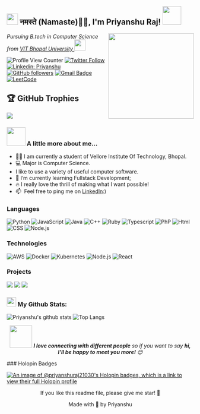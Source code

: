 <h2><img src="https://emojis.slackmojis.com/emojis/images/1531849430/4246/blob-sunglasses.gif?1531849430" width="30"/> नमस्ते (Namaste)🙏🏻, I'm Priyanshu Raj! <img src="https://media.giphy.com/media/12oufCB0MyZ1Go/giphy.gif" width="50"></h2>
<img align='right' src="https://media.giphy.com/media/M9gbBd9nbDrOTu1Mqx/giphy.gif" width="230">
<p><em>Pursuing B.tech in Computer Science from <a href="https://vitbhopal.ac.in/">VIT Bhopal University
</a><img src="https://media.giphy.com/media/WUlplcMpOCEmTGBtBW/giphy.gif" width="30"> 
</em></p>

![Profile View Counter](https://komarev.com/ghpvc/?username=Priyanshuraj21030)
[![Twitter Follow](https://img.shields.io/twitter/follow/Priyans91079265?label=Follow)](https://twitter.com/intent/follow?screen_name=Priyans91079265)
[![Linkedin: Priyanshu](https://img.shields.io/badge/-Priyanshu-blue?style=flat-square&logo=Linkedin&logoColor=white&link=https://www.linkedin.com/in/priyanshu-raj-280ba8220/)](https://www.linkedin.com/in/priyanshu-raj-280ba8220/)
[![GitHub followers](https://img.shields.io/github/followers/Priyanshuraj21030?label=Follow&style=social)](https://github.com/Priyanshuraj21030)
[![Gmail Badge](https://img.shields.io/badge/-Gmail-c14438?style=flat-square&logo=Gmail&logoColor=white&link=mailto:priyanshuraj21030@gmail.com)](mailto:priyanshuraj21030@gmail.com)
[![LeetCode](https://img.shields.io/badge/-LeetCode-FFA116?style=flat-square&logo=LeetCode&logoColor=black)](https://leetcode.com/Priyanshuraj21030/)

## 🏆 GitHub Trophies
![](https://github-profile-trophy.vercel.app/?username=Priyanshuraj21030&theme=radical&no-frame=false&no-bg=false&margin-w=4)

### <img src="https://media.giphy.com/media/VgCDAzcKvsR6OM0uWg/giphy.gif" width="50"> A little more about me...  

- 👨‍🏛 I am currently a student of Vellore Institute Of Technology, Bhopal.
- 💻 Major is Computer Science.
- I like to use a variety of useful computer software.
- 🌱 I’m currently learning Fullstack Development;
- 🔥 I really love the thrill of making what I want possible!
- 📫 &nbsp;Feel free to ping me on [LinkedIn](https://www.linkedin.com/in/priyanshu-raj-280ba8220/):)



  
### Languages

![Python](https://img.shields.io/badge/-Python-000?&logo=Python)
![JavaScript](https://img.shields.io/badge/-JavaScript-000?&logo=JavaScript)
![Java](https://img.shields.io/badge/-Java-000?&logo=Java&logoColor=007396)
![C++](https://img.shields.io/badge/-C++-000?&logo=c%2b%2b&logoColor=00599C)
![Ruby](https://img.shields.io/badge/-AWS-000?&logo=Ruby)
![Typescript](https://img.shields.io/badge/-Typescript-000?&logo=Typescript)
![PhP](https://img.shields.io/badge/-PhP-000?&logo=PhP)
![Html](https://img.shields.io/badge/-HTML-000?&logo=Html)
![CSS](https://img.shields.io/badge/-CSS-000?&logo=CSS)
![Node.js](https://img.shields.io/badge/-Node.js-000?&logo=Node.js)

### Technologies

![AWS](https://img.shields.io/badge/-AWS-000?&logo=Amazon-AWS&logoColor=F90)
![Docker](https://img.shields.io/badge/-Docker-000?&logo=Docker)
![Kubernetes](https://img.shields.io/badge/-Kubernetes-000?&logo=Kubernetes)
![Node.js](https://img.shields.io/badge/-Node.js-000?&logo=node.js)
![React](https://img.shields.io/badge/-React-000?&logo=React)
### Projects

[![](https://img.shields.io/badge/-🧬%20GreenBin%20Website-000)](https://github.com/Priyanshuraj21030/GreenBin)
[![](https://img.shields.io/badge/-👔%20%20Certifyy-000)](https://github.com/Priyanshuraj21030/certificate)
[![](https://img.shields.io/badge/-☕%20Health%20Website-000)](https://github.com/Priyanshuraj21030/Multipred)

### <img src='https://media1.giphy.com/media/du3J3cXyzhj75IOgvA/giphy.gif?cid=ecf05e47x2g034i9pzwtzzsd3xgg2w9nr94t4tflbbgo3008&rid=giphy.gif' width='25' /> My Github Stats:
![Priyanshu's github stats](https://github-readme-stats.vercel.app/api?username=Priyanshuraj21030&show_icons=true&title_color=ffc857&icon_color=8ac926&text_color=daf7dc&bg_color=151515&hide=issues&count_private=true&include_all_commits=true)
![Top Langs](https://github-readme-stats.vercel.app/api/top-langs/?username=Priyanshuraj21030&layout=compact&text_color=daf7dc&bg_color=151515&hide=css,html,php,java)



<p align="center"><img src="https://media.giphy.com/media/LnQjpWaON8nhr21vNW/giphy.gif" width="60"> <em><b>I love connecting with different people</b> so if you want to say <b>hi, I'll be happy to meet you more!</b> 😊</em></p>
### Holopin Badges

[![An image of @priyanshuraj21030's Holopin badges, which is a link to view their full Holopin profile](https://holopin.me/priyanshuraj21030)](https://holopin.io/@priyanshuraj21030)

<p align="center"> If you like this readme file, please give me star! 🌟</p>
<p align = "center" > Made with 🤍 by Priyanshu </p>
